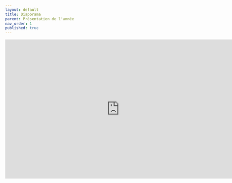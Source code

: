 ```yaml
---
layout: default
title: Diaporama
parent: Présentation de l'année
nav_order: 1
published: true
---
```



<iframe src="https://docs.google.com/presentation/d/e/2PACX-1vTFMF1r4WyA1hhiqVTenerJpj4R1CIuOwJ9i6nnBXzMaeqz0uskDJ0O-dGMQRgYwj8eMI5x_r9J21eD/embed?start=false&loop=false&delayms=60000" frameborder="0" width="735" height="450" allowfullscreen="true" mozallowfullscreen="true" webkitallowfullscreen="true"></iframe>
